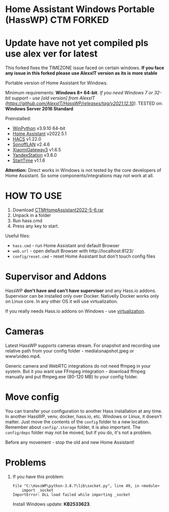 # Home Assistant Windows Portable (HassWP) CTM FORKED

# Update have not yet compiled pls use alex ver for latest
This forked fixes the TIMEZONE issue faced on certain windows. **If you face any issue in this forked please use AlexxIT version as its is more stable**

Portable version of Home Assistant for Windows.

Minimum requirements: **Windows 8+ 64-bit**. *If you need Windows 7 or 32-bit support - use [old version] from AlexxIT (https://github.com/AlexxIT/HassWP/releases/tag/v2021.12.10).*
TESTED on: **Windows Server 2016 Standard**


Preinstalled:

- [WinPython](https://winpython.github.io/) v3.9.10 64-bit
- [Home Assistant](https://www.home-assistant.io/) v2022.5.1
- [HACS](https://hacs.xyz/) v1.22.0
- [SonoffLAN](https://github.com/AlexxIT/SonoffLAN) v2.4.6
- [XiaomiGateway3](https://github.com/AlexxIT/XiaomiGateway3) v1.6.5
- [YandexStation](https://github.com/AlexxIT/YandexStation) v3.8.0
- [StartTime](https://github.com/AlexxIT/StartTime) v1.1.6


**Attention:** Direct works in Windows is not tested by the core developers of Home Assistant. So some components/integrations may not work at all.

# HOW TO USE

1. Download [CTMHomeAssistant2022-5-6.rar](https://github.com/ctmaqil/HassWP/releases/latest)
2. Unpack in a folder
3. Run hass.cmd
4. Press any key to start.

Useful files:

- `hass.cmd` - run Home Assistant and default Browser
- `web.url` - open default Browser with http://localhost:8123/
- `config/reset.cmd` - reset Home Assistant but don't touch config files

# Supervisor and Addons

HassWP **don't have and can't have supervisor** and any Hass.io addons. Supervisor can be installed only over Docker. Nativelly Docker works only on Linux core. In any other OS it will use virtualization.

If you really needs Hass.io addons on Windows - use [virtualization](https://www.home-assistant.io/installation/windows).

# Cameras

Latest HassWP supports cameras stream. For snapshot and recording use relative path from your config folder - media\snapshot.jpeg or www\video.mp4.

Generic camera and WebRTC integrations do not need ffmpeg in your system. But it you want use FFmpeg integration - download ffmpeg manually and put ffmpeg.exe (80-120 MB) to your config folder.

# Move config

You can transfer your configuration to another Hass installation at any time. In another HassWP, venv, docker, hass.io, etc. Windows or Linux, it doesn't matter. Just move the contents of the `config` folder to a new location. Remember about `config/.storage` folder, it is also important. The `config/deps` folder may not be moved, but if you do, it's not a problem.

Before any movement - stop the old and new Home Assistant!

# Problems

1. If you have this problem:

   ```
   File "C:\HassWP\python-3.8.7\lib\socket.py", line 49, in <module>
       import _socket
   ImportError: DLL load failed while importing _socket
   ```
   
   Install Windows update: **KB2533623**.
   

